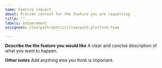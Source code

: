 ```yaml
---
name: Feature request
about: Provide context for the feature you are requesting
title: ''
labels: enhancement
assignees: clearpathrobotics/clearpath-platform-team

---
```


**Describe the the feature you would like**
A clear and concise description of what you want to happen.

**Other notes**
Add anything else you think is important.
